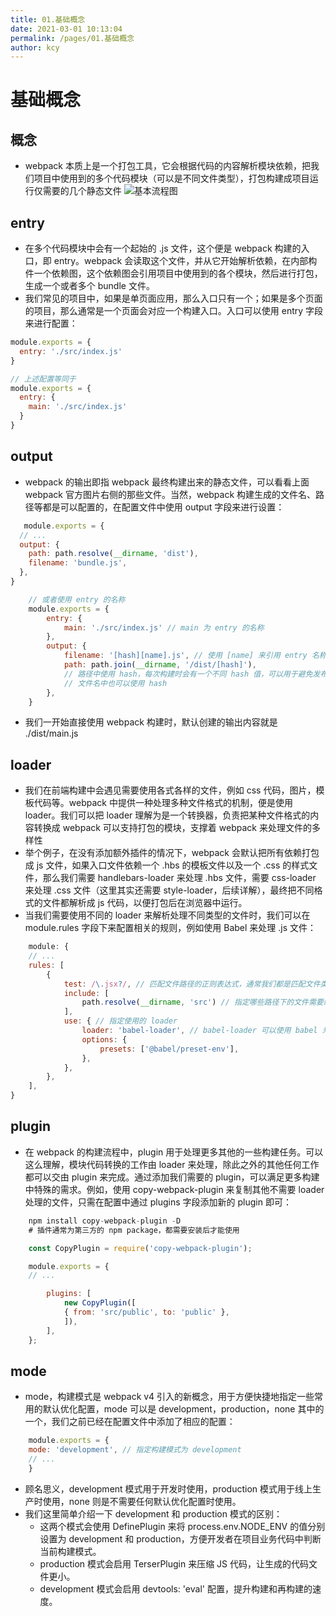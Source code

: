 ```yaml
---
title: 01.基础概念
date: 2021-03-01 10:13:04
permalink: /pages/01.基础概念
author: kcy
---
```


# 基础概念
## 概念
* webpack 本质上是一个打包工具，它会根据代码的内容解析模块依赖，把我们项目中使用到的多个代码模块（可以是不同文件类型），打包构建成项目运行仅需要的几个静态文件
![基本流程图](https://user-gold-cdn.xitu.io/2018/3/19/1623bfac4a1e0945?imageView2/0/w/1280/h/960/format/webp/ignore-error/1)

## entry
* 在多个代码模块中会有一个起始的 .js 文件，这个便是 webpack 构建的入口，即 entry。webpack 会读取这个文件，并从它开始解析依赖，在内部构件一个依赖图，这个依赖图会引用项目中使用到的各个模块，然后进行打包，生成一个或者多个 bundle 文件。
* 我们常见的项目中，如果是单页面应用，那么入口只有一个；如果是多个页面的项目，那么通常是一个页面会对应一个构建入口。入口可以使用 entry 字段来进行配置：
```javascript
module.exports = {
  entry: './src/index.js' 
}

// 上述配置等同于
module.exports = {
  entry: {
    main: './src/index.js'
  }
}
```
## output
* webpack 的输出即指 webpack 最终构建出来的静态文件，可以看看上面 webpack 官方图片右侧的那些文件。当然，webpack 构建生成的文件名、路径等都是可以配置的，在配置文件中使用 output 字段来进行设置：
```javascript
   module.exports = {
  // ...
  output: {
    path: path.resolve(__dirname, 'dist'),
    filename: 'bundle.js',
  },
}

    // 或者使用 entry 的名称
    module.exports = {
        entry: {
            main: './src/index.js' // main 为 entry 的名称
        },
        output: {
            filename: '[hash][name].js', // 使用 [name] 来引用 entry 名称，在这里即为 main
            path: path.join(__dirname, '/dist/[hash]'),
            // 路径中使用 hash，每次构建时会有一个不同 hash 值，可以用于避免发布新版本时浏览器缓存导致代码没有更新
            // 文件名中也可以使用 hash
        },
    }
```
* 我们一开始直接使用 webpack 构建时，默认创建的输出内容就是 ./dist/main.js

## loader
* 我们在前端构建中会遇见需要使用各式各样的文件，例如 css 代码，图片，模板代码等。webpack 中提供一种处理多种文件格式的机制，便是使用 loader。我们可以把 loader 理解为是一个转换器，负责把某种文件格式的内容转换成 webpack 可以支持打包的模块，支撑着 webpack 来处理文件的多样性
* 举个例子，在没有添加额外插件的情况下，webpack 会默认把所有依赖打包成 js 文件，如果入口文件依赖一个 .hbs 的模板文件以及一个 .css 的样式文件，那么我们需要 handlebars-loader 来处理 .hbs 文件，需要 css-loader 来处理 .css 文件（这里其实还需要 style-loader，后续详解），最终把不同格式的文件都解析成 js 代码，以便打包后在浏览器中运行。
* 当我们需要使用不同的 loader 来解析处理不同类型的文件时，我们可以在 module.rules 字段下来配置相关的规则，例如使用 Babel 来处理 .js 文件：
```javascript
    module: {
    // ...
    rules: [
        {
            test: /\.jsx?/, // 匹配文件路径的正则表达式，通常我们都是匹配文件类型后缀
            include: [
                path.resolve(__dirname, 'src') // 指定哪些路径下的文件需要经过 loader 处理
            ],
            use: { // 指定使用的 loader
                loader: 'babel-loader', // babel-loader 可以使用 babel 来将 ES6 代码转译为浏览器可以执行的的 ES5 代码
                options: {
                    presets: ['@babel/preset-env'],
                },
            },
        },
    ],
}
```

## plugin
* 在 webpack 的构建流程中，plugin 用于处理更多其他的一些构建任务。可以这么理解，模块代码转换的工作由 loader 来处理，除此之外的其他任何工作都可以交由 plugin 来完成。通过添加我们需要的 plugin，可以满足更多构建中特殊的需求。例如，使用 copy-webpack-plugin 来复制其他不需要 loader 处理的文件，只需在配置中通过 plugins 字段添加新的 plugin 即可：
```javascript
    npm install copy-webpack-plugin -D 
    # 插件通常为第三方的 npm package，都需要安装后才能使用

    const CopyPlugin = require('copy-webpack-plugin');

    module.exports = {
    // ...

        plugins: [
            new CopyPlugin([
            { from: 'src/public', to: 'public' },
            ]),
        ],
    };

```

## mode
* mode，构建模式是 webpack v4 引入的新概念，用于方便快捷地指定一些常用的默认优化配置，mode 可以是 development，production，none 其中的一个，我们之前已经在配置文件中添加了相应的配置：
```javascript
    module.exports = {
    mode: 'development', // 指定构建模式为 development
    // ...
    }
```
* 顾名思义，development 模式用于开发时使用，production 模式用于线上生产时使用，none 则是不需要任何默认优化配置时使用。
* 我们这里简单介绍一下 development 和 production 模式的区别：
    + 这两个模式会使用 DefinePlugin 来将 process.env.NODE_ENV 的值分别设置为 development 和 production，方便开发者在项目业务代码中判断当前构建模式。
    + production 模式会启用 TerserPlugin 来压缩 JS 代码，让生成的代码文件更小。
    + development 模式会启用 devtools: 'eval' 配置，提升构建和再构建的速度。